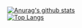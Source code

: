 [![Anurag's github stats](https://github-readme-stats.vercel.app/api?username=tpofd&show_icons=true&hide=prs)](https://github.com/tpofd/github-readme-stats)  
[![Top Langs](https://github-readme-stats.vercel.app/api/top-langs/?username=tpofd&layout=compact&hide=ShaderLab)](https://github.com/tpofd/github-readme-stats) 
